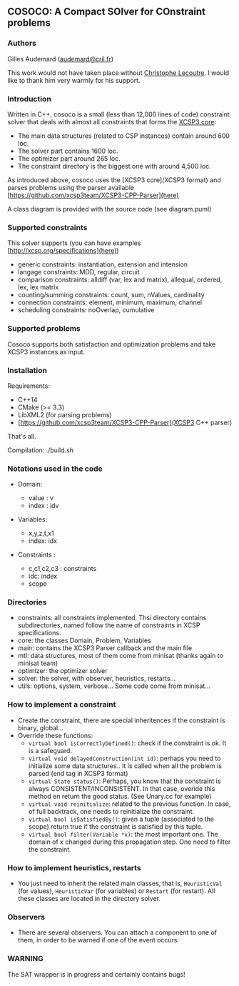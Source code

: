 ## COSOCO: A Compact SOlver for COnstraint problems
 
### Authors
 Gilles Audemard (audemard@cril.fr)

This work would not have taken place without [Christophe Lecoutre](https://github.com/lecoutre). 
I  would like to thank him very warmly for his support.

### Introduction
 Written in C++, cosoco is a small (less than 12,000 lines of code) constraint solver that deals with 
 almost all constraints that forms the [XCSP3 core](http://xcsp.org):
 
  + The main data structures (related to CSP instances) contain around 600 loc.
  + The solver part contains 1600 loc.
  + The optimizer part around 265 loc.
  + The constraint directory is the biggest one with around 4,500 loc.
 
 As introduced above, cosoco uses the [XCSP3 core](XCSP3 format) and parses  problems using the parser 
 available [https://github.com/xcsp3team/XCSP3-CPP-Parser](here)
 
 A class diagram is provided with the source code (see diagram.puml)
 
 
 
### Supported constraints
 This solver supports (you can have examples [http://xcsp.org/specifications](here))
 
  + generic constraints: instantiation, extension and intension
  + langage constraints: MDD, regular, circuit
  + comparison constraints: alldiff (var, lex and matrix), allequal, ordered, lex, lex matrix
  + counting/summing constraints: count, sum, nValues, cardinality
  + connection constraints: element, minimum, maximum, channel
  + scheduling constraints: noOverlap, cumulative
 
### Supported problems
 Cosoco supports both satisfaction and optimization problems and take XCSP3 instances as input.
 
### Installation
  Requirements:
  
  + C++14 
  + CMake (>= 3.3)
  + LibXML2 (for parsing problems)
  + [https://github.com/xcsp3team/XCSP3-CPP-Parser](XCSP3 C++ parser)
  
  That's all.
  
  Compilation: ./build.sh

### Notations used in the code
+ Domain:
   + value : v
   + index : idv


+ Variables: 
   + x,y,z,t,x1
   + index: idx
   

+ Constraints : 
   + c,c1,c2,c3 : constraints
   + idc: index  
   + scope

### Directories
  + constraints: all constraints implemented. Thsi directory contains subdirectories, named follow the name of constraints in XCSP specifications.
  + core: the classes Domain, Problem, Variables  
  + main: contains the XCSP3 Parser callback and the main file
  + mtl: data structures, most of them come from minisat (thanks again to minisat team)
  + optimizer: the optimizer solver
  + solver: the solver, with observer, heuristics, restarts...
  + utils: options, system, verbose... Some code come from minisat...



### How to implement a constraint
+ Create the constraint, there are special inheritences if the constraint is binary, global...
+ Override these functions:
     + `virtual bool isCorrectlyDefined()`: check if the constraint is ok. It is a safeguard.
     + `virtual void delayedConstruction(int id)`: perhaps you need to initialize some data structures.. It is called when all the problem is parsed (end tag in XCSP3 format)
     + `virtual State status()`: Perhaps, you know that the constraint is always CONSISTENT/INCONSISTENT. In that case,
      overide this method en return the good status. (See Unary.cc for example)
     + `virtual void reinitialize`: related to the previous function. In case, of full backtrack, one needs to reinitialize the constraint.
     + `virtual bool isSatisfiedBy()`: given a tuple (associated to the scope) return true if the constraint is satisfied by this tuple.
     + `virtual bool filter(Variable *x)`: the most important one. The domain of x changed during this propagation step. One need to filter the constraint.
      
### How to implement heuristics, restarts
+ You just need to inherit the related main classes, that is, `HeuristicVal` (for values), 
`HeuristicVar` (for variables) or `Restart` (for restart). All these classes are located in the directory solver.

### Observers
+ There are several observers. You can attach a component to one of them, in order to be warned
if one of the event occurs.

### WARNING
The SAT wrapper is in progress and certainly contains bugs!